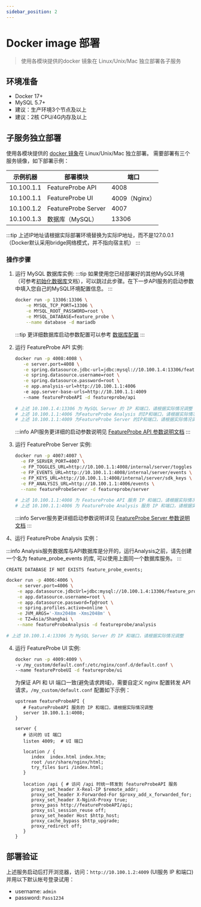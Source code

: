 ```yaml
---
sidebar_position: 2
---
```


# Docker image 部署
> 使用各模块提供的docker 镜象在 Linux/Unix/Mac 独立部署各子服务

## 环境准备

* Docker 17+
* MySQL 5.7+
* 建议：生产环境3个节点及以上
* 建议：2核 CPU/4G内存及以上


## 子服务独立部署

使用各模块提供的 [docker 镜象](https://hub.docker.com/u/featureprobe)在 Linux/Unix/Mac 独立部署。
需要部署有三个服务镜像，如下部署示例：

| 示例机器   | 部署模块            | 端口          |
| ---------- | ------------------- | ------------- |
| 10.100.1.1 | FeatureProbe API    | 4008          |
| 10.100.1.1 | FeatureProbe UI     | 4009（Nginx） |
| 10.100.1.2 | FeatureProbe Server | 4007          |
| 10.100.1.3 | 数据库（MySQL）     | 13306         |

:::tip
上述IP地址请根据实际部署环境替换为实际IP地址，而不是127.0.0.1（Docker默认采用bridge网络模式，并不指向宿主机）
:::

### 操作步骤

1. 运行 MySQL 数据库实例:
   :::tip
   如果使用您已经部署好的其他MySQL环境（可参考[初始化数据库](/reference/database-setup)文档），可以跳过此步骤。在下一步API服务的启动参数中填入您自己的MySQL环境配置信息。
   :::

   ```bash
   docker run -p 13306:13306 \
       -e MYSQL_TCP_PORT=13306 \
       -e MYSQL_ROOT_PASSWORD=root \
       -e MYSQL_DATABASE=feature_probe \
       --name database -d mariadb
   ```

   :::tip
   更详细数据库启动参数配置可以参考 [数据库配置](https://mariadb.com/kb/en/mariadb-docker-environment-variables/)
   :::


2. 运行 FeatureProbe API 实例:

   ```bash
   docker run -p 4008:4008 \
      -e server.port=4008 \
      -e spring.datasource.jdbc-url=jdbc:mysql://10.100.1.4:13306/feature_probe \
      -e spring.datasource.username=root \
      -e spring.datasource.password=root \
      -e app.analysis-url=http://10.100.1.1:4006
      -e app.server-base-urls=http://10.100.1.1:4009
      --name featureProbeAPI -d featureprobe/api
      
   # 上述 10.100.1.4:13306 为 MySQL Server 的 IP 和端口，请根据实际情况调整
   # 上述 10.100.1.1:4006 为FeatureProbe Analysis 的IP和端口，请根据实际情况调整
   # 上述 10.100.1.1:4009 为FeatureProbe Server 的IP和端口，请根据实际情况调整
   ```
   :::info
   API服务更详细的启动参数说明见 [FeatureProbe API 参数说明文档](../../reference/deployment-configuration#featureprobe-api)
   :::
   
3. 运行 FeatureProbe Server 实例:

   ```bash
   docker run -p 4007:4007 \
     -e FP_SERVER_PORT=4007 \
     -e FP_TOGGLES_URL=http://10.100.1.1:4008/internal/server/toggles \
     -e FP_EVENTS_URL=http://10.100.1.1:4008/internal/server/events \
     -e FP_KEYS_URL=http://10.100.1.1:4008/internal/server/sdk_keys \
     -e FP_ANALYSIS_URL=http://10.100.1.1:4006/events \
     --name featureProbeServer -d featureprobe/server
     
   # 上述 10.100.1.1:4008 为 FeatureProbe API 服务 IP 和端口，请根据实际情况调整
   # 上述 10.100.1.1:4006 为 FeatureProbe Analysis 服务 IP 和端口，请根据实际情况调整
   ```
   :::info
   Server服务更详细启动参数说明详见 [FeatureProbe Server 参数说明文档](../../reference/deployment-configuration#featureprobe-server)
   :::

4、运行 FeatureProbe Analysis 实例：

:::info
Analysis服务数据库与API数据库是分开的，运行Analysis之前，请先创建一个名为 feature_probe_events 的库, 可以使用上面同一个数据库服务。
:::

   ```shell
   CREATE DATABASE IF NOT EXISTS feature_probe_events;
   ```

   ```bash
   docker run -p 4006:4006 \
	   -e server.port=4006 \
	   -e app.datasource.jdbcUrl=jdbc:mysql://10.100.1.4:13306/feature_probe_events \
	   -e app.datasource.username=root \
	   -e app.datasource.password=fp@root \
	   -e spring.profiles.active=online \
	   -e JVM_ARGS='-Xmx2048m -Xms2048m' \
	   -e TZ=Asia/Shanghai \
	   --name featureProbeAnalysis -d featureprobe/analysis
     
   # 上述 10.100.1.4:13306 为 MySQL Server 的 IP 和端口，请根据实际情况调整
   ```

4. 运行 FeatureProbe UI 实例:

   ```bash
   docker run -p 4009:4009 \
   -v /my_custom/default.conf:/etc/nginx/conf.d/default.conf \
   --name featureProbeUI -d featureprobe/ui 
   ```

   为保证 API 和 UI 端口一致(避免请求跨域)，需要自定义 nginx 配置转发 API 请求，`/my_custom/default.conf` 配置如下示例：

   ```nginx
   upstream featureProbeAPI {
      # FeatureProbeAPI 服务的 IP 和端口，请根据实际情况调整
      server 10.100.1.1:4008;
   }
   
   server {
      # 访问的 UI 端口
      listen 4009;  # UI 端口
   
      location / {
         index  index.html index.htm;
         root /usr/share/nginx/html;
         try_files $uri /index.html;
      }
   
      location /api { # 访问 /api 时统一转发到 featureProbeAPI 服务
         proxy_set_header X-Real-IP $remote_addr;
         proxy_set_header X-Forwarded-For $proxy_add_x_forwarded_for;
         proxy_set_header X-NginX-Proxy true;
         proxy_pass http://featureProbeAPI/api;
         proxy_ssl_session_reuse off;
         proxy_set_header Host $http_host;
         proxy_cache_bypass $http_upgrade;
         proxy_redirect off;
      }
   }
   ```

## 部署验证
上述服务启动后打开浏览器，访问：`http://10.100.1.2:4009` (UI服务 IP 和端口)并用以下默认帐号登录试用：

   - username: `admin`
   - password: `Pass1234`
